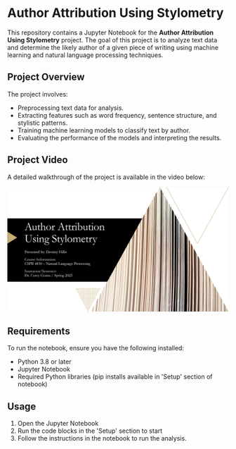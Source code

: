 # Author Attribution Using Stylometry

This repository contains a Jupyter Notebook for the **Author Attribution Using Stylometry** project. The goal of this project is to analyze text data and determine the likely author of a given piece of writing using machine learning and natural language processing techniques.

## Project Overview

The project involves:
- Preprocessing text data for analysis.
- Extracting features such as word frequency, sentence structure, and stylistic patterns.
- Training machine learning models to classify text by author.
- Evaluating the performance of the models and interpreting the results.

## Project Video

A detailed walkthrough of the project is available in the video below:

[![Author Attribution Project Video](author-attribution-project-video1-thumbnail.png)](./author-attribution-project-video1.mp4)

## Requirements

To run the notebook, ensure you have the following installed:
- Python 3.8 or later
- Jupyter Notebook
- Required Python libraries (pip installs available in 'Setup' section of notebook)

## Usage

1. Open the Jupyter Notebook
2. Run the code blocks in the 'Setup' section to start
3. Follow the instructions in the notebook to run the analysis.